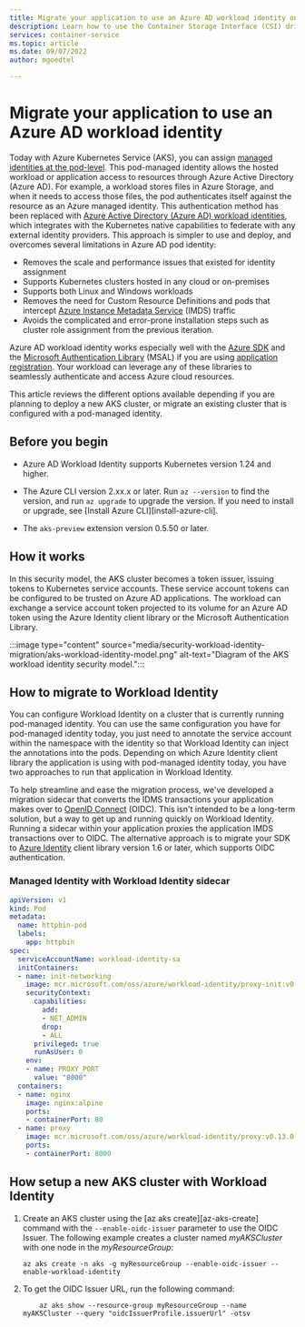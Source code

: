 ```yaml
---
title: Migrate your application to use an Azure AD workload identity on Azure Kubernetes Service (AKS)
description: Learn how to use the Container Storage Interface (CSI) driver for Azure Blob storage (preview) in an Azure Kubernetes Service (AKS) cluster.
services: container-service
ms.topic: article
ms.date: 09/07/2022
author: mgoedtel

---
```


# Migrate your application to use an Azure AD workload identity

Today with Azure Kubernetes Service (AKS), you can assign [managed identities at the pod-level](use-azure-ad-pod-identity.md). This pod-managed identity allows the hosted workload or application access to resources through Azure Active Directory (Azure AD). For example, a workload stores files in Azure Storage, and when it needs to access those files, the pod authenticates itself against the resource as an Azure managed identity. This authentication method has been replaced with [Azure Active Directory (Azure AD) workload identities](../active-directory/develop/workload-identities-overview.md), which integrates with the Kubernetes native capabilities to federate with any external identity providers. This approach is simpler to use and deploy, and overcomes several limitations in Azure AD pod identity:

- Removes the scale and performance issues that existed for identity assignment
- Supports Kubernetes clusters hosted in any cloud or on-premises
- Supports both Linux and Windows workloads
- Removes the need for Custom Resource Definitions and pods that intercept [Azure Instance Metadata Service](../virtual-machines/linux/instance-metadata-service.md) (IMDS) traffic
- Avoids the complicated and error-prone installation steps such as cluster role assignment from the previous iteration.

Azure AD workload identity works especially well with the [Azure SDK](https://azure.microsoft.com/downloads/) and the [Microsoft Authentication Library](../active-directory/develop/msal-overview.md) (MSAL) if you are using [application registration](../active-directory/develop/application-model.md#register-an-application). Your workload can leverage any of these libraries to seamlessly authenticate and access Azure cloud resources.

This article reviews the different options available depending if you are planning to deploy a new AKS cluster, or migrate an existing cluster that is configured with a pod-managed identity.

## Before you begin

- Azure AD Workload Identity supports Kubernetes version 1.24 and higher.

- The Azure CLI version 2.xx.x or later. Run `az --version` to find the version, and run `az upgrade` to upgrade the version. If you need to install or upgrade, see [Install Azure CLI][install-azure-cli].

- The `aks-preview` extension version 0.5.50 or later.

## How it works

In this security model, the AKS cluster becomes a token issuer, issuing tokens to Kubernetes service accounts. These service account tokens can be configured to be trusted on Azure AD applications. The workload can exchange a service account token projected to its volume for an Azure AD token using the Azure Identity client library or the Microsoft Authentication Library.

:::image type="content" source="media/security-workload-identity-migration/aks-workload-identity-model.png" alt-text="Diagram of the AKS workload identity security model.":::

## How to migrate to Workload Identity

You can configure Workload Identity on a cluster that is currently running pod-managed identity. You can use the same configuration you have for pod-managed identity today, you just need to annotate the service account within the namespace with the identity so that Workload Identity can inject the annotations into the pods. Depending on which Azure Identity client library the application is using with pod-managed identity today, you have two approaches to run that application in Workload Identity.

To help streamline and ease the migration process, we've developed a migration sidecar that converts the IDMS transactions your application makes over to [OpenID Connect](../active-directory/develop/v2-protocols-oidc.md) (OIDC). This isn't intended to be a long-term solution, but a way to get up and running quickly on Workload Identity. Running a sidecar within your application proxies the application IMDS transactions over to OIDC. The alternative approach is to migrate your SDK to [Azure Identity](../active-directory/develop/reference-v2-libraries.md) client library version 1.6 or later, which supports OIDC authentication.

### Managed Identity with Workload Identity sidecar

```yml
apiVersion: v1
kind: Pod
metadata:
  name: httpbin-pod
  labels:
    app: httpbin
spec:
  serviceAccountName: workload-identity-sa
  initContainers:
  - name: init-networking
    image: mcr.microsoft.com/oss/azure/workload-identity/proxy-init:v0.13.0
    securityContext:
      capabilities:
        add:
        - NET_ADMIN
        drop:
        - ALL
      privileged: true
      runAsUser: 0
    env:
    - name: PROXY_PORT
      value: "8000"
  containers:
  - name: nginx
    image: nginx:alpine
    ports:
    - containerPort: 80
  - name: proxy
    image: mcr.microsoft.com/oss/azure/workload-identity/proxy:v0.13.0
    ports:
    - containerPort: 8000
```



## How setup a new AKS cluster with Workload Identity

1. Create an AKS cluster using the [az aks create][az-aks-create] command with the `--enable-oidc-issuer` parameter to use the OIDC Issuer. The following example creates a cluster named *myAKSCluster* with one node in the *myResourceGroup*:

    ```azurecli
    az aks create -n aks -g myResourceGroup --enable-oidc-issuer --enable-workload-identity
    ```

2. To get the OIDC Issuer URL, run the following command:

    ```azurecli
        az aks show --resource-group myResourceGroup --name myAKSCluster --query "oidcIssuerProfile.issuerUrl" -otsv
    ```